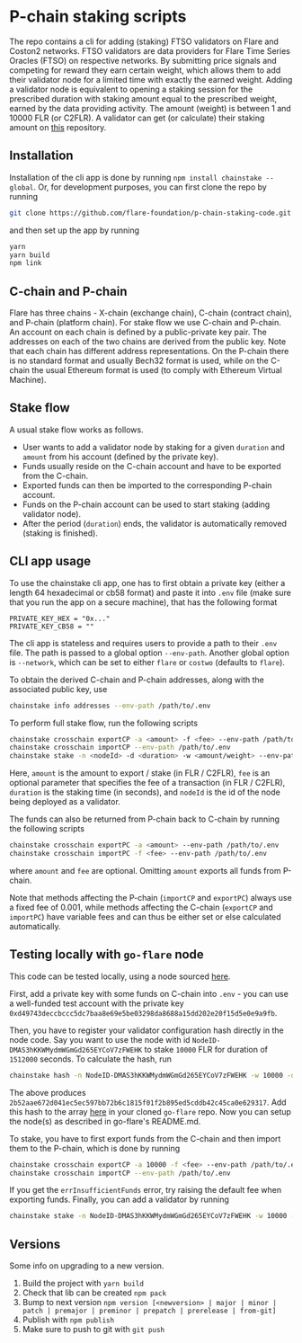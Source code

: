 # P-chain staking scripts

The repo contains a cli for adding (staking) FTSO validators on Flare and Coston2 networks. FTSO validators are data providers for Flare Time Series Oracles (FTSO) on respective networks. By submitting price signals and competing for reward they earn certain weight, which allows them to add their validator node for a limited time with exactly the earned weight. Adding a validator node is equivalent to opening a staking session for the prescribed duration with staking amount equal to the prescribed weight, earned by the data providing activity. The amount (weight) is between 1 and 10000 FLR (or C2FLR). A validator can get (or calculate) their staking amount on [this](https://github.com/flare-foundation/Calculating-FTSO-Validation-Block-Creation-Power) repository.

## Installation
Installation of the cli app is done by running `npm install chainstake --global`. 
Or, for development purposes, you can first clone the repo by running
```bash
git clone https://github.com/flare-foundation/p-chain-staking-code.git
```
and then set up the app by running
```bash
yarn
yarn build
npm link
```

## C-chain and P-chain

Flare has three chains - X-chain (exchange chain), C-chain (contract chain), and P-chain (platform chain). For stake flow we use C-chain and P-chain. 
An account on each chain is defined by a public-private key pair. The addresses on each of the two chains are derived from the public key.
Note that each chain has different address representations. On the P-chain there is no standard format and usually Bech32 format is used,
while on the C-chain the usual Ethereum format is used (to comply with Ethereum Virtual Machine).

## Stake flow

A usual stake flow works as follows.
- User wants to add a validator node by staking for a given `duration` and `amount` from his account (defined by the private key).
- Funds usually reside on the C-chain account and have to be exported from the C-chain.
- Exported funds can then be imported to the corresponding P-chain account.
- Funds on the P-chain account can be used to start staking (adding validator node).
- After the period (`duration`) ends, the validator is automatically removed (staking is finished).

## CLI app usage

To use the chainstake cli app, one has to first obtain a private key (either a length 64 hexadecimal or cb58 format) and paste it into `.env` 
file (make sure that you run the app on a secure machine), that has the following format
```
PRIVATE_KEY_HEX = "0x..."
PRIVATE_KEY_CB58 = ""
```

The cli app is stateless and requires users to provide a path to their `.env` file.
The path is passed to a global option `--env-path`. Another global option is `--network`,
which can be set to either `flare` or `costwo` (defaults to `flare`).

To obtain the derived C-chain and P-chain addresses, along with the associated public key, use 
```bash
chainstake info addresses --env-path /path/to/.env
```

To perform full stake flow, run the following scripts
```bash
chainstake crosschain exportCP -a <amount> -f <fee> --env-path /path/to/.env
chainstake crosschain importCP --env-path /path/to/.env
chainstake stake -n <nodeId> -d <duration> -w <amount/weight> --env-path /path/to/.env
```
Here, `amount` is the amount to export / stake (in FLR / C2FLR), `fee` is an optional parameter that specifies
the fee of a transaction (in FLR / C2FLR), `duration` is the staking time (in seconds), 
and `nodeId` is the id of the node being deployed as a validator. 

The funds can also be returned from P-chain back to C-chain by running the following scripts
```bash
chainstake crosschain exportPC -a <amount> --env-path /path/to/.env
chainstake crosschain importPC -f <fee> --env-path /path/to/.env
```
where `amount` and `fee` are optional. Omitting `amount` exports all funds from P-chain.

Note that methods affecting the P-chain (`importCP` and `exportPC`) always use a fixed fee of 0.001,
while methods affecting the C-chain (`exportCP` and `importPC`) have variable fees and can thus be
either set or else calculated automatically.

## Testing locally with `go-flare` node

This code can be tested locally, using a node sourced [here](https://github.com/flare-foundation/go-flare).

First, add a private key with some funds on C-chain into `.env` - you can use a well-funded test account
with the private key `0xd49743deccbccc5dc7baa8e69e5be03298da8688a15dd202e20f15d5e0e9a9fb`.

Then, you have to register your validator configuration hash directly in the node code.
Say you want to use the node with id `NodeID-DMAS3hKKWMydmWGmGd265EYCoV7zFWEHK` to stake `10000` FLR
for duration of `1512000` seconds. To calculate the hash, run
```bash
chainstake hash -n NodeID-DMAS3hKKWMydmWGmGd265EYCoV7zFWEHK -w 10000 -d 1512000 --env-path /path/to/.env --network localflare
```
The above produces `2b52aae672d041ec5ec597bb72b6c1815f01f2b895ed5cddb42c45ca0e629317`.
Add this hash to the array [here](https://github.com/flare-foundation/go-flare/blob/main/avalanchego/utils/constants/validator_config.go#L76) in your cloned `go-flare` repo. Now you can setup the node(s) as described in go-flare's README.md. 

To stake, you have to first export funds from the C-chain and then import them to the P-chain, which is done by running
```bash
chainstake crosschain exportCP -a 10000 -f <fee> --env-path /path/to/.env
chainstake crosschain importCP --env-path /path/to/.env
```
If you get the `errInsufficientFunds` error, try raising the default fee when exporting funds. 
Finally, you can add a validator by running
```bash
chainstake stake -n NodeID-DMAS3hKKWMydmWGmGd265EYCoV7zFWEHK -w 10000 -d 1512000 --env-path /path/to/.env --network localflare
```

## Versions
Some info on upgrading to a new version.
1. Build the project with `yarn build`
2. Check that lib can be created `npm pack`
3. Bump to next version `npm version [<newversion> | major | minor | patch | premajor | preminor | prepatch | prerelease | from-git]`
4. Publish with `npm publish`
5. Make sure to push to git with `git push`